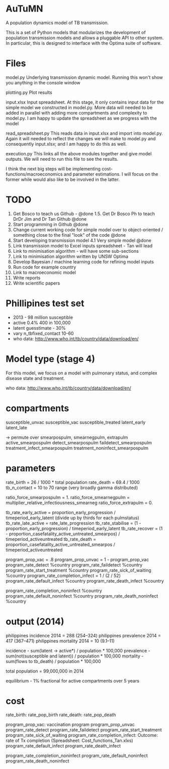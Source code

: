 
AuTuMN
======

A population dynamics model of TB transmission.

This is a set of Python models that modularizes the development of population transmission models and allows a pluggable API to other system. In particular, this is designed to interface with the Optima suite of software.


# Files

model.py
Underlying transmission dynamic model. Running this won't show you anything in the console window 

plotting.py
Plot results 

input.xlsx
Input spreadsheet. At this stage, it only contains input data for the simple model we constructed in model.py. More data will needed to be added in parallel with adding more compartments and complexity to model.py. I am happy to update the spreadsheet as we progress with the model 

read_spreadsheet.py 
This reads data in input.xlsx and import into model.py. Again it will needed to reflect the changes we will make to model.py and consequently input.xlsx; and I am happy to do this as well. 

execution.py 
This links all the above modules together and give model outputs. We will need to run this file to see the results. 

I think the next big steps will be implementing cost-functions/macroeconomics and parameter estimations. I will focus on the former while would also like to be involved in the latter. 



# TODO

1. Get Bosco to teach us Github - @done
1.5. Get Dr Bosco Ph to teach DrDr Jim and Dr Tan Github @done
2. Start programming in Github @done
3. Change current working code for simple model over to object-oriented / something close to the final "look" of the code @done
4. Start developing transmission model
4.1 Very simple model @done
5. Link transmission model to Excel inputs spreadsheet - Tan will lead
9. Link to minimisation algorithm - will have some sub-sections
10. Link to minimisation algorithm written by UNSW Optima
6. Develop Bayesian / machine learning code for refining model inputs
7. Run code for example country
8. Link to macroeconomic model
10. Write reports 
11. Write scientific papers 


# Phillipines test set
- 2013 - 98 million susceptible
- active 0.4% 400 in 100,000
- latent guesstimate - 30%
- vary n_tbfixed_contact 10-60
- who data: http://www.who.int/tb/country/data/download/en/




# Model type (stage 4)

For this model, we focus on a model with pulmonary status, and complex disease state and treatment.

who data: http://www.who.int/tb/country/data/download/en/


# compartments

susceptible_unvac
susceptible_vac
susceptible_treated
latent_early
latent_late

-> permute over smearpospulm, smearnegpulm, extrapulm
active_smearpospulm
detect_smearpospulm
faildetect_smearpospulm
treatment_infect_smearpospulm
treatment_noninfect_smearpospulm


# parameters

rate_birth = 26 / 1000 * total population
rate_death = 69.4 / 1000
tb_n_contact = 10 to 70 range (very broadly gamma distributed)

ratio_force_smearpospulm = 1.
ratio_force_smearnegpulm = multiplier_relative_infectiousness_smearneg
ratio_force_extrapulm = 0.

tb_rate_early_active = proportion_early_progression / timeperiod_early_latent (divide up by thirds for each pulmstatus)
tb_rate_late_active = rate_late_progression
tb_rate_stabilise = (1 - proportion_early_progression) / timeperiod_early_latent
tb_rate_recover = (1 - proportion_casefatality_active_untreated_smearpos) / timeperiod_activeuntreated
tb_rate_death = proportion_casefatality_active_untreated_smearpos / timeperiod_activeuntreated

program_prop_vac = .8
program_prop_unvac = 1 - program_prop_vac
program_rate_detect %country
program_rate_faildetect %country
program_rate_start_treatment %country
program_rate_sick_of_waiting %country
program_rate_completion_infect = 1 / (2 / 52)
program_rate_default_infect %country
program_rate_death_infect %country

program_rate_completion_noninfect %country
program_rate_default_noninfect %country
program_rate_death_noninfect %country



# output (2014)

philippines incidence 2014 = 288 (254–324)
philippines prevalence 2014 = 417 (367–471)
philippines mortality 2014 = 10 (9.1–11)

incidence - sum(latent -> active*) / population * 100,000
prevalence - sum(not(susceptible and latent)) / population * 100,000
mortality - sum(flows to tb_death) / population * 100,000

total population = 99,000,000 in 2014

equilibrium - 1% fractional for active compartments over 5 years


# cost

rate_birth: rate_pop_birth
rate_death: rate_pop_death

program_prop_vac: vaccination program
program_prop_unvac
program_rate_detect
program_rate_faildetect
program_rate_start_treatment
program_rate_sick_of_waiting
program_rate_completion_infect: Outcome: rate of Tx completion (Spreadsheet: Cost_functions_Tan.xlxs)
program_rate_default_infect
program_rate_death_infect

program_rate_completion_noninfect
program_rate_default_noninfect
program_rate_death_noninfect
